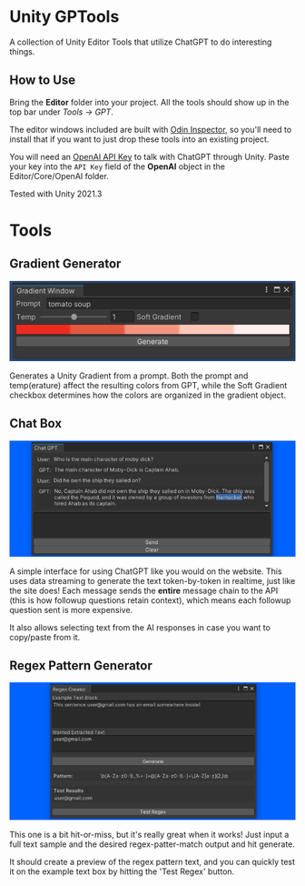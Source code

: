 # Unity GPTools

A collection of Unity Editor Tools that utilize ChatGPT to do interesting things.

## How to Use

Bring the **Editor** folder into your project. All the tools should show up in the top bar under *Tools -> GPT*.

The editor windows included are built with [Odin Inspector](https://assetstore.unity.com/packages/tools/utilities/odin-inspector-and-serializer-89041), so you'll need to install that if you want to just drop these tools into an existing project.

You will need an [OpenAI API Key](https://platform.openai.com/account/api-keys) to talk with ChatGPT through Unity. Paste your key into the `API Key` field of the **OpenAI** object in the Editor/Core/OpenAI folder.

Tested with Unity 2021.3

# Tools

## Gradient Generator
![Gradient Generator Window](https://github.com/Blueteak/UnityGPTools/blob/main/ReadmeImages/GradientTool.png?raw=true)

Generates a Unity Gradient from a prompt. Both the prompt and temp(erature) affect the resulting colors from GPT, while the Soft Gradient checkbox determines how the colors are organized in the gradient object.

## Chat Box
![Chat Box Window](https://github.com/Blueteak/UnityGPTools/blob/main/ReadmeImages/ChatWindow.png?raw=true)

A simple interface for using ChatGPT like you would on the website. This uses data streaming to generate the text token-by-token in realtime, just like the site does! Each message sends the **entire** message chain to the API (this is how followup questions retain context), which means each followup question sent is more expensive.

It also allows selecting text from the AI responses in case you want to copy/paste from it.

## Regex Pattern Generator
![Regular Expression Generator Window](https://github.com/Blueteak/UnityGPTools/blob/main/ReadmeImages/RegexBuilder.png?raw=true)

This one is a bit hit-or-miss, but it's really great when it works! Just input a full text sample and the desired regex-patter-match output and hit generate. 

It should create a preview of the regex pattern text, and you can quickly test it on the example text box by hitting the 'Test Regex' button.
